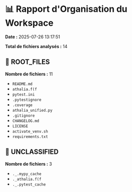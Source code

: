 # 📊 Rapport d'Organisation du Workspace
**Date :** 2025-07-26 13:17:51

**Total de fichiers analysés :** 14

## 📂 ROOT_FILES
**Nombre de fichiers :** 11

- `README.md`
- `athalia.f(f`
- `pytest.ini`
- `.pytestignore`
- `.coverage`
- `athalia_unified.py`
- `.gitignore`
- `CHANGELOG.md`
- `LICENSE`
- `activate_venv.sh`
- `requirements.txt`

## 📂 UNCLASSIFIED
**Nombre de fichiers :** 3

- `._.mypy_cache`
- `._athalia.f(f`
- `._.pytest_cache`
